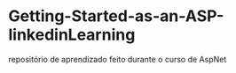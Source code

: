 # Getting-Started-as-an-ASP-linkedinLearning
repositório de aprendizado feito durante o curso de AspNet 
